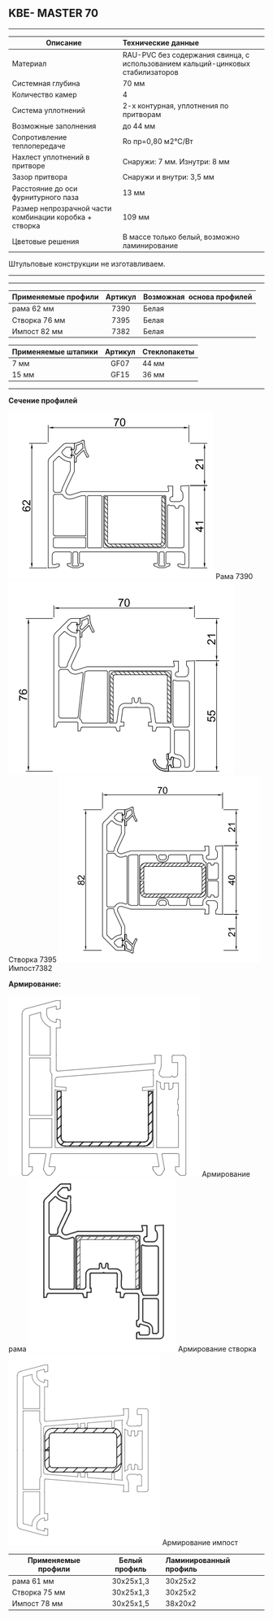 ## **KBE- MASTER 70**

* * *

| Описание  |  Технические данные |
|----------------|:----------|
|  Материал | RAU-PVC без содержания свинца, с использованием кальций-цинковых стабилизаторов | 
|  Системная глубина | 70 мм | 
|  Количество камер | 4 | 
|  Система уплотнений | 2-х контурная, уплотнения по притворам | 
|  Возможные заполнения | до 44 мм | 
| Сопротивление теплопередаче | Ro пр=0,80 м2°С/Вт |
|  Нахлест уплотнений в притворе | Снаружи: 7 мм. Изнутри: 8 мм | 
|  Зазор притвора | Снаружи и внутри: 3,5 мм | 
|  Расстояние до оси фурнитурного паза | 13 мм | 
|  Размер непрозрачной части комбинации коробка + створка | 109 мм | 
| Цветовые решения | В массе только белый, возможно ламинирование | 


Штульповые конструкции не изготавливаем.
* * *

* * *

| Применяемые профили | Артикул | Возможная  основа профилей |
|----------------|:---------:|:----------|
| рама 62 мм |  7390  |  Белая |
| Створка 76 мм  | 7395 |  Белая |
| Импост 82 мм | 7382 |  Белая |

| Применяемые штапики | Артикул | Стеклопакеты |
|----------------|:---------:|:----------|
| 7 мм | GF07  |  44 мм |
| 15 мм | GF15 |  36 мм |

* * *

**Сечение профилей**

![](https://github.com/AlexandraEgorovatmk/help_os/blob/master/kveMaster/media/image1.png)
Рама 7390
![](https://github.com/AlexandraEgorovatmk/help_os/blob/master/kveMaster/media/image2.png)
Створка 7395
![](https://github.com/AlexandraEgorovatmk/help_os/blob/master/kveMaster/media/image3.png)
Импост7382

**Армирование:**

![](https://github.com/AlexandraEgorovatmk/help_os/blob/master/kveMaster/media/image4.png)
Армирование рама
![](https://github.com/AlexandraEgorovatmk/help_os/blob/master/kveMaster/media/image5.png)
Армирование створка
![](https://github.com/AlexandraEgorovatmk/help_os/blob/master/kveMaster/media/image6.png)
Армирование импост

| Применяемые профили | Белый профиль | Ламинированный профиль|
|----------------|:---------:|:----------|
| рама 61 мм |  30х25х1,3  |  30х25х2 |
| Створка 75 мм  | 30х25х1,3 |  30х25х2 |
| Импост 78 мм | 30x25x1,5 |  38х20х2 |
